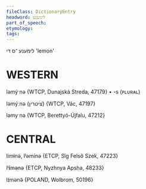 ```yaml
---
fileClass: DictionaryEntry
headword: לימענע
part_of_speech: 
etymology: 
tags: 
---
```

לימענע
־ס
די
'lemon'

WESTERN
========

ləmýˑnə {WTCP, Dunajská Streda, 47179}
	•	-s (ᴘʟᴜʀᴀʟ)

ləmýːnə {ציטרין} {WTCP, Vác, 47197}

ləmyˑnə {WTCP, Berettyó-Újfalu, 47212}

CENTRAL
========

limɨ́nə, lʲəmɩ́nə {ETCP, Sîg Felső Szek, 47223}

lʲᵻ́mənə {ETCP, Nyzhnya Apsha, 48233}

lɪ́mənə̃ {POLAND, Wolbrom, 50196}